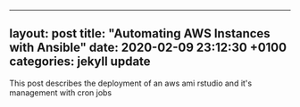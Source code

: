  ---
 layout: post
 title: "Automating AWS Instances with Ansible"
 date: 2020-02-09   23:12:30 +0100
 categories: jekyll update
 ---

This post describes the deployment of an aws ami rstudio and it's management with cron jobs
